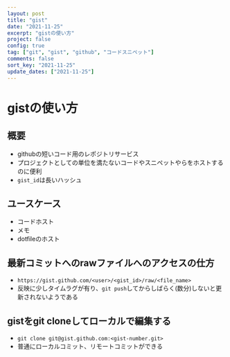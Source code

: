 ```yaml
---
layout: post
title: "gist"
date: "2021-11-25"
excerpt: "gistの使い方"
project: false
config: true
tag: ["git", "gist", "github", "コードスニペット"]
comments: false
sort_key: "2021-11-25"
update_dates: ["2021-11-25"]
---
```


# gistの使い方

## 概要
 - githubの短いコード用のレポジトリサービス
 - プロジェクトとしての単位を満たないコードやスニペットやらをホストするのに便利
 - `gist_id`は長いハッシュ

## ユースケース
 - コードホスト
 - メモ
 - dotfileのホスト

## 最新コミットへのrawファイルへのアクセスの仕方
 - `https://gist.github.com/<user>/<gist_id>/raw/<file_name>`
 - 反映に少しタイムラグが有り、`git push`してからしばらく(数分)しないと更新されないようである

## gistをgit cloneしてローカルで編集する
 - `git clone git@gist.github.com:<gist-number.git>`
 - 普通にローカルコミット、リモートコミットができる


